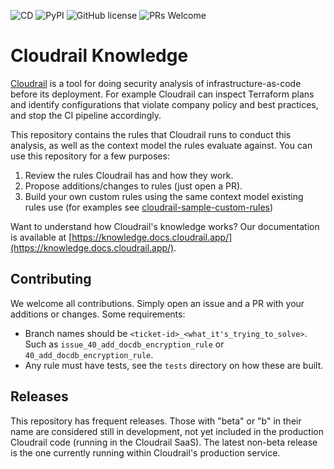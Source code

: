 ![CD](https://github.com/indeni/cloudrail-knowledge/actions/workflows/ci.yaml/badge.svg) 
![PyPI](https://img.shields.io/badge/python-3.7+-blue.svg)
![GitHub license](https://img.shields.io/badge/license-MIT-brightgreen.svg)
![PRs Welcome](https://img.shields.io/badge/PRs-welcome-brightgreen.svg)

# Cloudrail Knowledge
[Cloudrail](https://www.indeni.com/cloudrail) is a tool for doing security analysis of infrastructure-as-code before 
its deployment. For example Cloudrail can inspect Terraform plans and identify configurations 
that violate company policy and best practices, and stop the CI pipeline accordingly.

This repository contains the rules that Cloudrail runs to conduct this analysis, as well as the context model the rules 
evaluate against. You can use this repository for a few purposes:
1. Review the rules Cloudrail has and how they work.
2. Propose additions/changes to rules (just open a PR).
3. Build your own custom rules using the same context model existing rules use (for examples see 
   [cloudrail-sample-custom-rules](https://github.com/indeni/cloudrail-sample-custom-rules))
   
Want to understand how Cloudrail's knowledge works? Our documentation is available at 
[https://knowledge.docs.cloudrail.app/](https://knowledge.docs.cloudrail.app/).

## Contributing
We welcome all contributions. Simply open an issue and a PR with your additions or changes. Some requirements:
* Branch names should be `<ticket-id>_<what_it's_trying_to_solve>`. Such as `issue_40_add_docdb_encryption_rule` or 
  `40_add_docdb_encryption_rule`.
* Any rule must have tests, see the `tests` directory on how these are built.

## Releases
This repository has frequent releases. Those with "beta" or "b" in their name are considered still in development,
not yet included in the production Cloudrail code (running in the Cloudrail SaaS). The latest non-beta release is
the one currently running within Cloudrail's production service.